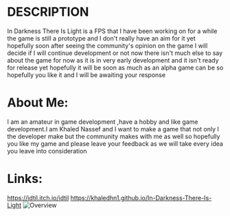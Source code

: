# DESCRIPTION

In Darkness There Is Light is a FPS that I have been working on for a while the game is still a prototype and I don't really have an aim for it yet hopefully soon after seeing the community's opinion on the game I will decide if I will continue development or not now there isn't much else to say about the game for now as it is in very early development and it isn't ready for release yet hopefully it will be soon as much as an alpha game can be so hopefully you like it and I will be awaiting your response

# About Me:

I am an amateur in game development ,have a hobby and like game development.I am Khaled Nassef and I want to make a game that not only I the developer make but the community makes with me as well so hopefully you like my game and please leave your feedback as we will take every idea you leave into consideration

# Links:
https://idtil.itch.io/idtil
https://khaledhn1.github.io/In-Darkness-There-Is-Light
![Overview](https://imgur.com/wuAIPoa.jpg)
